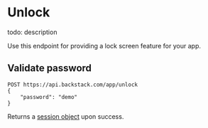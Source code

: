 # Unlock

todo: description


Use this endpoint for providing a lock screen feature for your app.


## Validate password

```http request
POST https://api.backstack.com/app/unlock
{
    "password": "demo"
}
```

Returns a [session object](session.md) upon success.


